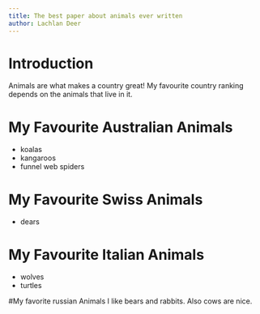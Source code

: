 ```yaml
---
title: The best paper about animals ever written
author: Lachlan Deer
---
```

# Introduction
Animals are what makes a country great!
My favourite country ranking depends on the animals that live in it.

# My Favourite Australian Animals

* koalas
* kangaroos
* funnel web spiders

# My Favourite Swiss Animals

* dears

# My Favourite Italian Animals
* wolves
* turtles

#My favorite russian Animals
I like bears and rabbits. Also cows are nice. 
